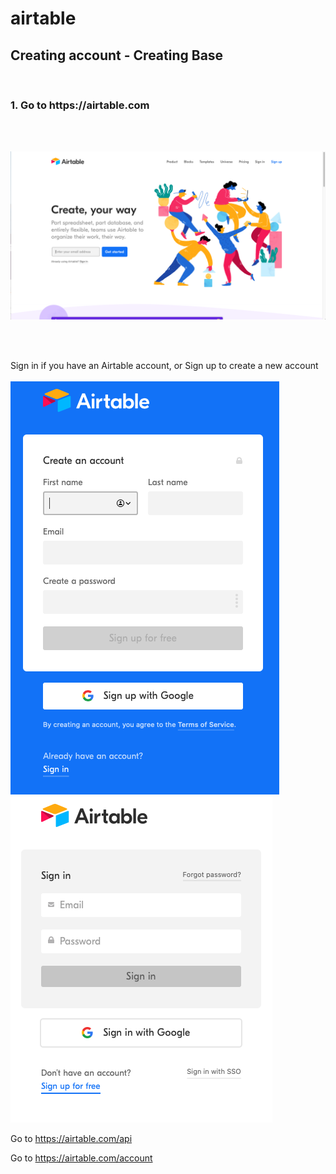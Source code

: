 # airtable

<h2>Creating account - Creating Base </h2> </br>
<h3>1. Go to https://airtable.com </h3>
</br>
</br>

![login screen](/images/airtable_welcome.png)

</br>
</br>

Sign in if you have an Airtable account, or Sign up to create a new account
</br>
</br> 
![sign up screen](/images/signup.png)![sign in screen](/images/signin.png)

Go to https://airtable.com/api

Go to https://airtable.com/account

